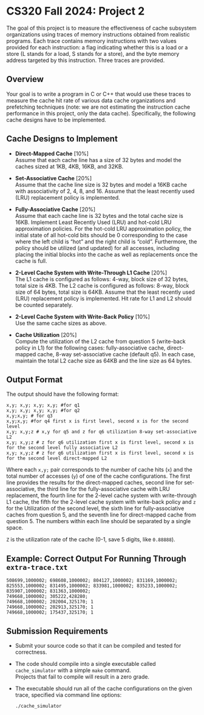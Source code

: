 
# CS320 Fall 2024: Project 2

The goal of this project is to measure the effectiveness of cache subsystem organizations using traces of memory instructions obtained from realistic programs. Each trace contains memory instructions with two values provided for each instruction: a flag indicating whether this is a load or a store (L stands for a load, S stands for a store), and the byte memory address targeted by this instruction. Three traces are provided.

## Overview
Your goal is to write a program in C or C++ that would use these traces to measure the cache hit rate of various data cache organizations and prefetching techniques (note: we are not estimating the instruction cache performance in this project, only the data cache). Specifically, the following cache designs have to be implemented.

## Cache Designs to Implement

- **Direct-Mapped Cache** [10%]  
  Assume that each cache line has a size of 32 bytes and model the caches sized at 1KB, 4KB, 16KB, and 32KB.

- **Set-Associative Cache** [20%]  
  Assume that the cache line size is 32 bytes and model a 16KB cache with associativity of 2, 4, 8, and 16. Assume that the least recently used (LRU) replacement policy is implemented.

- **Fully-Associative Cache** [20%]  
  Assume that each cache line is 32 bytes and the total cache size is 16KB. Implement Least Recently Used (LRU) and hot-cold LRU approximation policies. For the hot-cold LRU approximation policy, the initial state of all hot-cold bits should be 0 corresponding to the case where the left child is “hot” and the right child is “cold”. Furthermore, the policy should be utilized (and updated) for all accesses, including placing the initial blocks into the cache as well as replacements once the cache is full.

- **2-Level Cache System with Write-Through L1 Cache** [20%]  
  The L1 cache is configured as follows: 4-way, block size of 32 bytes, total size is 4KB. The L2 cache is configured as follows: 8-way, block size of 64 bytes, total size is 64KB. Assume that the least recently used (LRU) replacement policy is implemented. Hit rate for L1 and L2 should be counted separately.

- **2-Level Cache System with Write-Back Policy** [10%]  
  Use the same cache sizes as above.

- **Cache Utilization** [20%]  
  Compute the utilization of the L2 cache from question 5 (write-back policy in L1) for the following cases: fully-associative cache, direct-mapped cache, 8-way set-associative cache (default q5). In each case, maintain the total L2 cache size as 64KB and the line size as 64 bytes.

## Output Format

The output should have the following format:

```
x,y; x,y; x,y; x,y; #for q1
x,y; x,y; x,y; x,y; #for q2
x,y;x,y; # for q3
x,y;x,y; #for q4 first x is first level, second x is for the second level
x,y; x,y;z # x,y for q5 and z for q6 utilization 8-way set-associative L2
x,y; x,y;z # z for q6 utilization first x is first level, second x is for the second level fully associative L2
x,y; x,y;z # z for q6 utilization first x is first level, second x is for the second level direct-mapped L2
```

Where each `x,y;` pair corresponds to the number of cache hits (`x`) and the total number of accesses (`y`) of one of the cache configurations. The first line provides the results for the direct-mapped caches, second line for set-associative, the third line for the fully-associative cache with LRU replacement, the fourth line for the 2-level cache system with write-through L1 cache, the fifth for the 2-level cache system with write-back policy and `z` for the Utilization of the second level, the sixth line for fully-associative caches from question 5, and the seventh line for direct-mapped cache from question 5. The numbers within each line should be separated by a single space.

`Z` is the utilization rate of the cache (0-1, save 5 digits, like `0.88888`).

## Example: Correct Output For Running Through `extra-trace.txt`

```
508699,1000002; 698608,1000002; 804127,1000002; 831169,1000002;
825553,1000002; 831495,1000002; 833981,1000002; 835233,1000002;
835907,1000002; 831363,1000002;
749668,1000002; 305222,428280;
749668,1000002; 202004,325170; 1
749668,1000002; 202913,325170; 1
749668,1000002; 175437,325170; 1
```

## Submission Requirements
- Submit your source code so that it can be compiled and tested for correctness.
- The code should compile into a single executable called `cache_simulator` with a simple `make` command.  
  Projects that fail to compile will result in a zero grade.
  
- The executable should run all of the cache configurations on the given trace, specified via command line options:
  ```bash
  ./cache_simulator 
  ```

